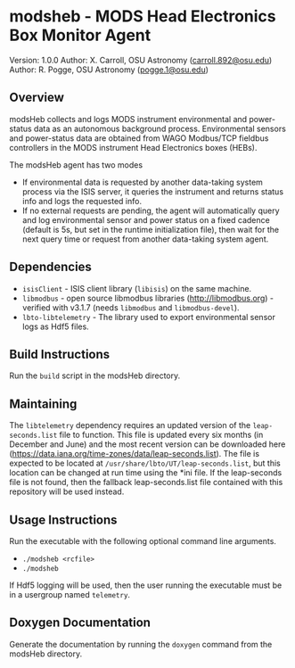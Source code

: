 # modsheb - MODS Head Electronics Box Monitor Agent
Version: 1.0.0
Author: X. Carroll, OSU Astronomy (carroll.892@osu.edu)
Author: R. Pogge, OSU Astronomy (pogge.1@osu.edu)

## Overview
modsHeb collects and logs MODS instrument environmental and power-status data as an autonomous background process. Environmental sensors and power-status data are obtained from WAGO Modbus/TCP fieldbus controllers in the MODS instrument Head Electronics boxes (HEBs).

The modsHeb agent has two modes
 * If environmental data is requested by another data-taking system process via the ISIS server, it queries the instrument and returns status info and logs the requested info.
 * If no external requests are pending, the agent will automatically query and log environmental sensor and power status on a fixed cadence (default is 5s, but set in the runtime initialization file), then wait for the next query time or request from another data-taking system agent.

## Dependencies
 * `isisClient` - ISIS client library (`libisis`) on the same machine.
 * `libmodbus` - open source libmodbus libraries (http://libmodbus.org) - verified with v3.1.7 (needs `libmodbus` and `libmodbus-devel`).
 * `lbto-libtelemetry` - The library used to export environmental sensor logs as Hdf5 files.

 ## Build Instructions
Run the `build` script in the modsHeb directory.

## Maintaining
The `libtelemetry` dependency requires an updated version of the `leap-seconds.list` file to function. This file is updated every six months (in December and June) and the most recent version can be downloaded here (https://data.iana.org/time-zones/data/leap-seconds.list). The file is expected to be located at `/usr/share/lbto/UT/leap-seconds.list`, but this location can be changed at run time using the *ini file. If the leap-seconds file is not found, then the fallback leap-seconds.list file contained with this repository will be used instead.

## Usage Instructions
Run the executable with the following optional command line arguments.
- `./modsheb <rcfile>`
- `./modsheb`

If Hdf5 logging will be used, then the user running the executable must be in a usergroup named `telemetry`.

## Doxygen Documentation
Generate the documentation by running the `doxygen` command from the modsHeb directory.